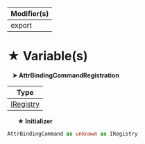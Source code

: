 | Modifier(s)                            |
|----------------------------------------|
| export |

# &#9733; Variable(s)

&nbsp;&nbsp; **&#10148; AttrBindingCommandRegistration**

| Type                        |
|-----------------------------|
| [IRegistry](/kernel/interface/di/iregistry) |

&nbsp;&nbsp;&nbsp;&nbsp;&nbsp; **&#9733; Initializer**

```ts
AttrBindingCommand as unknown as IRegistry
```